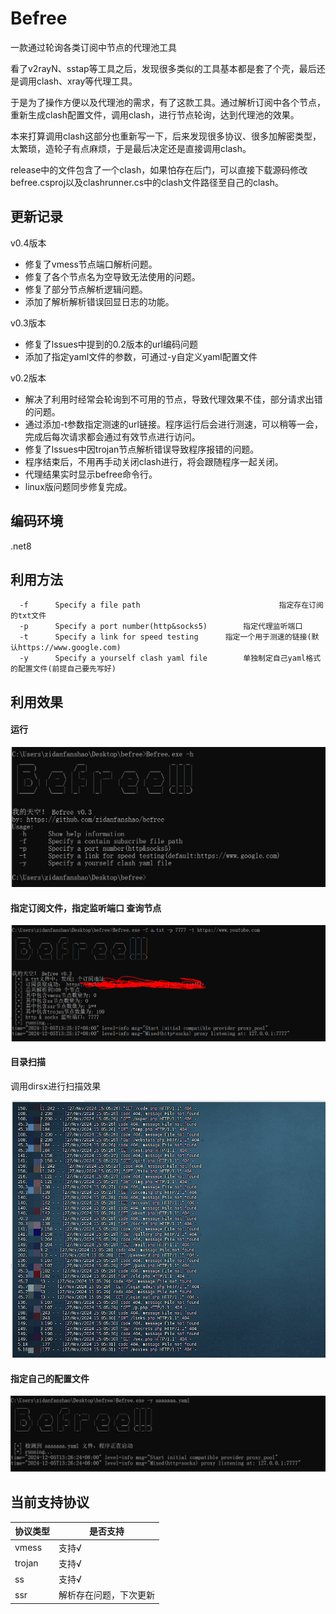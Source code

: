 # Befree

一款通过轮询各类订阅中节点的代理池工具

看了v2rayN、sstap等工具之后，发现很多类似的工具基本都是套了个壳，最后还是调用clash、xray等代理工具。

于是为了操作方便以及代理池的需求，有了这款工具。通过解析订阅中各个节点，重新生成clash配置文件，调用clash，进行节点轮询，达到代理池的效果。

本来打算调用clash这部分也重新写一下，后来发现很多协议、很多加解密类型，太繁琐，造轮子有点麻烦，于是最后决定还是直接调用clash。

release中的文件包含了一个clash，如果怕存在后门，可以直接下载源码修改befree.csproj以及clashrunner.cs中的clash文件路径至自己的clash。

## 更新记录
v0.4版本
* 修复了vmess节点端口解析问题。
* 修复了各个节点名为空导致无法使用的问题。
* 修复了部分节点解析逻辑问题。
* 添加了解析解析错误回显日志的功能。


v0.3版本
* 修复了lssues中提到的0.2版本的url编码问题
* 添加了指定yaml文件的参数，可通过-y自定义yaml配置文件

v0.2版本
* 解决了利用时经常会轮询到不可用的节点，导致代理效果不佳，部分请求出错的问题。
* 通过添加-t参数指定测速的url链接。程序运行后会进行测速，可以稍等一会，完成后每次请求都会通过有效节点进行访问。
* 修复了lssues中因trojan节点解析错误导致程序报错的问题。
* 程序结束后，不用再手动关闭clash进行，将会跟随程序一起关闭。
* 代理结果实时显示befree命令行。
* linux版问题同步修复完成。

## 编码环境

.net8


## 利用方法

```
  -f      Specify a file path						        指定存在订阅的txt文件
  -p      Specify a port number(http&socks5) 		指定代理监听端口
  -t      Specify a link for speed testing      指定一个用于测速的链接(默认https://www.google.com)
  -y      Specify a yourself clash yaml file 		单独制定自己yaml格式的配置文件(前提自己要先写好)
```



## 利用效果

#### 运行

![image-20241127140957204](./assets/image-20241127140957204.png)

#### 指定订阅文件，指定监听端口 查询节点

![image-20241127164212711](./assets/image-20241127164212711.png)

#### 目录扫描

调用dirsx进行扫描效果

![image-20241127150550981](./assets/image-20241127150550981.png)

#### 指定自己的配置文件

![image-2222222](./assets/image-2222222.png)

## 当前支持协议

| 协议类型 | 是否支持               |
| -------- | ---------------------- |
| vmess    | 支持√                  |
| trojan   | 支持√                  |
| ss       | 支持√                  |
| ssr      | 解析存在问题，下次更新 |

